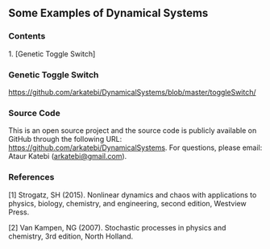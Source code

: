 ## Some Examples of Dynamical Systems

### Contents
1\. [Genetic Toggle Switch] 


### Genetic Toggle Switch 
https://github.com/arkatebi/DynamicalSystems/blob/master/toggleSwitch/

### Source Code
This is an open source project and the source code is publicly available on 
GitHub through the following URL: https://github.com/arkatebi/DynamicalSystems.
For questions, please email: Ataur Katebi (arkatebi@gmail.com).

### References 

[1] Strogatz, SH (2015). Nonlinear dynamics and chaos with applications to 
    physics, biology, chemistry, and engineering, second edition, Westview 
    Press.

[2] Van Kampen, NG (2007). Stochastic processes in physics and chemistry, 
    3rd edition, North Holland.

